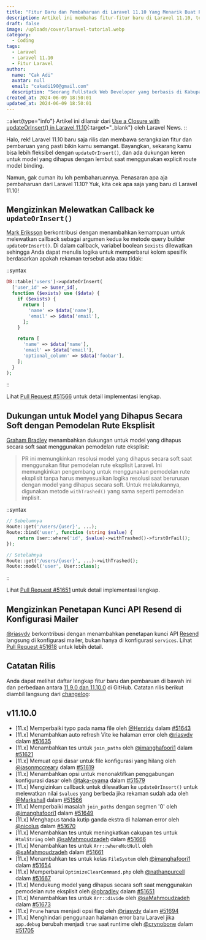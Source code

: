 ```yaml
---
title: "Fitur Baru dan Pembaharuan di Laravel 11.10 Yang Menarik Buat Pengembang"
description: Artikel ini membahas fitur-fitur baru di Laravel 11.10, termasuk kemampuan untuk mengirim callback ke updateOrInsert, dukungan untuk model yang dihapus secara lembut dengan binding model rute eksplisit, dan lainnya.
draft: false
image: /uploads/cover/laravel-tutorial.webp
category:
  - Coding
tags:
  - Laravel
  - Laravel 11.10
  - Fitur Laravel
author:
  name: "Cak Adi"
  avatar: null
  email: "cakadi190@gmail.com"
  description: "Seorang Fullstack Web Developer yang berbasis di Kabupaten Ngawi yang suka sekali dengan desain dan juga hal yang berbau teknologi."
created_at: 2024-06-09 18:50:01
updated_at: 2024-06-09 18:50:01
---
```


::alert{type="info"}
Artikel ini dilansir dari [Use a Closure with updateOrInsert() in Laravel 11.10](https://laravel-news.com/laravel-11-10-0){:target="_blank"}  oleh Laravel News.
::

Halo, rek! Laravel 11.10 baru saja rilis dan membawa serangkaian fitur dan pembaruan yang pasti bikin kamu semangat. Bayangkan, sekarang kamu bisa lebih fleksibel dengan `updateOrInsert()`, dan ada dukungan keren untuk model yang dihapus dengan lembut saat menggunakan explicit route model binding.

Namun, gak cuman itu loh pembaharuannya. Penasaran apa aja pembaharuan dari Laravel 11.10? Yuk, kita cek apa saja yang baru di Laravel 11.10!

## Mengizinkan Melewatkan Callback ke `updateOrInsert()`

[Mark Eriksson](https://github.com/Markshall) berkontribusi dengan menambahkan kemampuan untuk melewatkan callback sebagai argumen kedua ke metode query builder `updateOrInsert()`. Di dalam callback, variabel boolean `$exists` dilewatkan sehingga Anda dapat menulis logika untuk memperbarui kolom spesifik berdasarkan apakah rekaman tersebut ada atau tidak:

::syntax
```php
DB::table('users')->updateOrInsert(
  ['user_id' => $user_id],
  function ($exists) use ($data) {
    if ($exists) {
      return [
        'name' => $data['name'],
        'email' => $data['email'],
      ];
    }

    return [
      'name' => $data['name'],
      'email' => $data['email'],
      'optional_column' => $data['foobar'],
    ];
  }
);
```
::

Lihat [Pull Request #51566](https://github.com/laravel/framework/pull/51566) untuk detail implementasi lengkap.

## Dukungan untuk Model yang Dihapus Secara Soft dengan Pemodelan Rute Eksplisit

[Graham Bradley](https://github.com/gbradley) menambahkan dukungan untuk model yang dihapus secara soft saat menggunakan pemodelan rute eksplisit:

> PR ini memungkinkan resolusi model yang dihapus secara soft saat menggunakan fitur pemodelan rute eksplisit Laravel. Ini memungkinkan pengembang untuk menggunakan pemodelan rute eksplisit tanpa harus menyesuaikan logika resolusi saat berurusan dengan model yang dihapus secara soft. Untuk melakukannya, digunakan metode `withTrashed()` yang sama seperti pemodelan implisit.

::syntax
```php
// Sebelumnya
Route::get('/users/{user}', ...);
Route::bind('user', function (string $value) {
    return User::where('id', $value)->withTrashed()->firstOrFail();
});

// Setelahnya
Route::get('/users/{user}', ...)->withTrashed();
Route::model('user', User::class);
```
::

Lihat [Pull Request #51651](https://github.com/laravel/framework/pull/51651) untuk detail implementasi lengkap.

## Mengizinkan Penetapan Kunci API Resend di Konfigurasi Mailer

[@riasvdv](https://github.com/riasvdv) berkontribusi dengan menambahkan penetapan kunci API [Resend](https://laravel-news.com/resend-laravel) langsung di konfigurasi mailer, bukan hanya di konfigurasi `services`. Lihat [Pull Request #51618](https://github.com/laravel/framework/pull/51618) untuk lebih detail.

## Catatan Rilis

Anda dapat melihat daftar lengkap fitur baru dan pembaruan di bawah ini dan perbedaan antara [11.9.0 dan 11.10.0](https://github.com/laravel/framework/compare/v11.9.0...v11.10.0) di GitHub. Catatan rilis berikut diambil langsung dari [changelog](https://github.com/laravel/framework/blob/e404bd90a97b2e9ed8a3d2ef53a4312658a4a49a/CHANGELOG.md#v11100---2024-06-04):

## v11.10.0

- [11.x] Memperbaiki typo pada nama file oleh [@Henridv](https://github.com/Henridv) dalam [#51643](https://github.com/laravel/framework/pull/51643)
- [11.x] Menambahkan auto refresh Vite ke halaman error oleh [@riasvdv](https://github.com/riasvdv) dalam [#51635](https://github.com/laravel/framework/pull/51635)
- [11.x] Menambahkan tes untuk `join_paths` oleh [@imanghafoori1](https://github.com/imanghafoori1) dalam [#51621](https://github.com/laravel/framework/pull/51621)
- [11.x] Memuat opsi dasar untuk file konfigurasi yang hilang oleh [@jasonmccreary](https://github.com/jasonmccreary) dalam [#51619](https://github.com/laravel/framework/pull/51619)
- [11.x] Menambahkan opsi untuk menonaktifkan penggabungan konfigurasi dasar oleh [@taka-oyama](https://github.com/taka-oyama) dalam [#51579](https://github.com/laravel/framework/pull/51579)
- [11.x] Mengizinkan callback untuk dilewatkan ke `updateOrInsert()` untuk melewatkan nilai `$values` yang berbeda jika rekaman sudah ada oleh [@Markshall](https://github.com/Markshall) dalam [#51566](https://github.com/laravel/framework/pull/51566)
- [11.x] Memperbaiki masalah `join_paths` dengan segmen '0' oleh [@imanghafoori1](https://github.com/imanghafoori1) dalam [#51649](https://github.com/laravel/framework/pull/51649)
- [11.x] Menghapus tanda kutip ganda ekstra di halaman error oleh [@nicolus](https://github.com/nicolus) dalam [#51670](https://github.com/laravel/framework/pull/51670)
- [11.x] Menambahkan tes untuk meningkatkan cakupan tes untuk `HtmlString` oleh [@saMahmoudzadeh](https://github.com/saMahmoudzadeh) dalam [#51666](https://github.com/laravel/framework/pull/51666)
- [11.x] Menambahkan tes untuk `Arr::whereNotNull` oleh [@saMahmoudzadeh](https://github.com/saMahmoudzadeh) dalam [#51661](https://github.com/laravel/framework/pull/51661)
- [11.x] Menambahkan tes untuk kelas `FileSystem` oleh [@imanghafoori1](https://github.com/imanghafoori1) dalam [#51654](https://github.com/laravel/framework/pull/51654)
- [11.x] Memperbarui `OptimizeClearCommand.php` oleh [@nathanpurcell](https://github.com/nathanpurcell) dalam [#51667](https://github.com/laravel/framework/pull/51667)
- [11.x] Mendukung model yang dihapus secara soft saat menggunakan pemodelan rute eksplisit oleh [@gbradley](https://github.com/gbradley) dalam [#51651](https://github.com/laravel/framework/pull/51651)
- [11.x] Menambahkan tes untuk `Arr::divide` oleh [@saMahmoudzadeh](https://github.com/saMahmoudzadeh) dalam [#51673](https://github.com/laravel/framework/pull/51673)
- [11.x] `Prune` harus menjadi opsi flag oleh [@riasvdv](https://github.com/riasvdv) dalam [#51694](https://github.com/laravel/framework/pull/51694)
- [11.x] Menghindari penggunaan halaman error baru Laravel jika `app.debug` berubah menjadi `true` saat runtime oleh [@crynobone](https://github.com/crynobone) dalam [#51705](https://github.com/laravel/framework/pull/51705)
